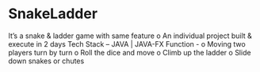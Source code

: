 # SnakeLadder
It’s a snake & ladder game with same feature
o An individual project built & execute in 2 days
   Tech Stack – JAVA | JAVA-FX
Function -
o Moving two players turn by turn
o Roll the dice and move
o Climb up the ladder
o Slide down snakes or chutes
